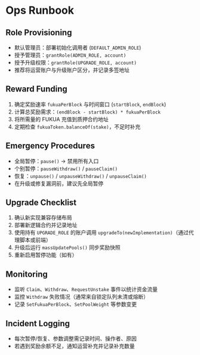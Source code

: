 # Ops Runbook

## Role Provisioning
- 默认管理员：部署初始化调用者 (`DEFAULT_ADMIN_ROLE`)
- 授予管理员：`grantRole(ADMIN_ROLE, account)`
- 授予升级权限：`grantRole(UPGRADE_ROLE, account)`
- 推荐将运营账户与升级账户区分，并记录多签地址

## Reward Funding
1. 确定奖励速率 `fukuaPerBlock` 与时间窗口 (`startBlock`, `endBlock`)
2. 计算总奖励需求：`(endBlock - startBlock) * fukuaPerBlock`
3. 将所需量的 FUKUA 充值到质押合约地址
4. 定期检查 `fukuaToken.balanceOf(stake)`，不足时补充

## Emergency Procedures
- 全局暂停：`pause()` -> 禁用所有入口
- 个别暂停：`pauseWithdraw()` / `pauseClaim()`
- 恢复：`unpause()` / `unpauseWithdraw()` / `unpauseClaim()`
- 在升级或修复漏洞前，建议先全局暂停

## Upgrade Checklist
1. 确认新实现兼容存储布局
2. 部署新逻辑合约并记录地址
3. 使用持有 `UPGRADE_ROLE` 的账户调用 `upgradeTo(newImplementation)`（通过代理脚本或前端）
4. 升级后运行 `massUpdatePools()` 同步奖励快照
5. 重新启用暂停功能（如有）

## Monitoring
- 监听 `Claim`、`Withdraw`、`RequestUnstake` 事件以统计资金流量
- 监控 `Withdraw` 失败情况（通常来自锁定队列未清或熔断）
- 记录 `SetFukuaPerBlock`、`SetPoolWeight` 等参数变更

## Incident Logging
- 每次暂停/恢复、参数调整需记录时间、操作者、原因
- 若遇到奖励余额不足，通知运营补充并记录补充数量
